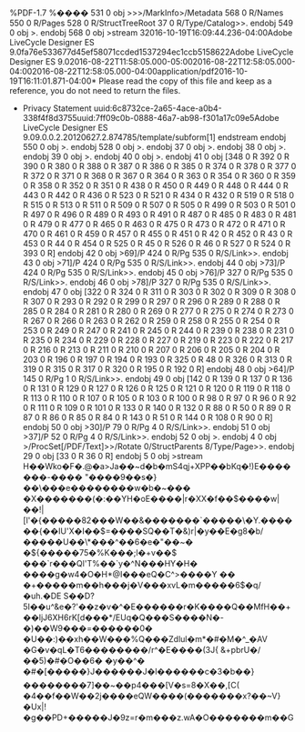 %PDF-1.7 %���� 531 0 obj >>>/MarkInfo>/Metadata 568 0 R/Names 550 0 R/Pages 528 0 R/StructTreeRoot 37 0 R/Type/Catalog>>. endobj 549 0 obj >. endobj 568 0 obj >stream 32016-10-19T16:09:44.236-04:00Adobe LiveCycle Designer ES 9.0fa76e533677d45ef58071ccded1537294ec1ccb5158622Adobe LiveCycle Designer ES 9.02016-08-22T11:58:05.000-05:002016-08-22T12:58:05.000-04:002016-08-22T12:58:05.000-04:00application/pdf2016-10-19T16:11:01.871-04:00*   Please read the copy of this file and keep as a reference, you do not need to return the files.
*   Privacy Statement
uuid:6c8732ce-2a65-4ace-a0b4-338f4f8d3755uuid:7ff09c0b-0888-46a7-ab98-f301a17c09e5Adobe LiveCycle Designer ES 9.09.0.0.2.20120627.2.874785/template/subform\[1\] endstream endobj 550 0 obj >. endobj 528 0 obj >. endobj 37 0 obj >. endobj 38 0 obj >. endobj 39 0 obj >. endobj 40 0 obj >. endobj 41 0 obj \[348 0 R 392 0 R 390 0 R 380 0 R 388 0 R 387 0 R 386 0 R 385 0 R 374 0 R 378 0 R 377 0 R 372 0 R 371 0 R 368 0 R 367 0 R 364 0 R 363 0 R 354 0 R 360 0 R 359 0 R 358 0 R 352 0 R 351 0 R 438 0 R 450 0 R 449 0 R 448 0 R 444 0 R 443 0 R 442 0 R 436 0 R 523 0 R 521 0 R 434 0 R 432 0 R 519 0 R 518 0 R 515 0 R 513 0 R 511 0 R 509 0 R 507 0 R 505 0 R 499 0 R 503 0 R 501 0 R 497 0 R 496 0 R 489 0 R 493 0 R 491 0 R 487 0 R 485 0 R 483 0 R 481 0 R 479 0 R 477 0 R 465 0 R 463 0 R 475 0 R 473 0 R 472 0 R 471 0 R 470 0 R 461 0 R 459 0 R 457 0 R 455 0 R 451 0 R 42 0 R 452 0 R 43 0 R 453 0 R 44 0 R 454 0 R 525 0 R 45 0 R 526 0 R 46 0 R 527 0 R 524 0 R 393 0 R\] endobj 42 0 obj >69\]/P 424 0 R/Pg 535 0 R/S/Link>>. endobj 43 0 obj >71\]/P 424 0 R/Pg 535 0 R/S/Link>>. endobj 44 0 obj >73\]/P 424 0 R/Pg 535 0 R/S/Link>>. endobj 45 0 obj >76\]/P 327 0 R/Pg 535 0 R/S/Link>>. endobj 46 0 obj >78\]/P 327 0 R/Pg 535 0 R/S/Link>>. endobj 47 0 obj \[322 0 R 324 0 R 311 0 R 303 0 R 302 0 R 309 0 R 308 0 R 307 0 R 293 0 R 292 0 R 299 0 R 297 0 R 296 0 R 289 0 R 288 0 R 285 0 R 284 0 R 281 0 R 280 0 R 269 0 R 277 0 R 275 0 R 274 0 R 273 0 R 267 0 R 266 0 R 263 0 R 262 0 R 259 0 R 258 0 R 255 0 R 254 0 R 253 0 R 249 0 R 247 0 R 241 0 R 245 0 R 244 0 R 239 0 R 238 0 R 231 0 R 235 0 R 234 0 R 229 0 R 228 0 R 227 0 R 219 0 R 223 0 R 222 0 R 217 0 R 216 0 R 213 0 R 211 0 R 210 0 R 207 0 R 206 0 R 205 0 R 204 0 R 203 0 R 196 0 R 197 0 R 194 0 R 193 0 R 325 0 R 48 0 R 326 0 R 313 0 R 319 0 R 315 0 R 317 0 R 320 0 R 195 0 R 192 0 R\] endobj 48 0 obj >64\]/P 145 0 R/Pg 1 0 R/S/Link>>. endobj 49 0 obj \[142 0 R 139 0 R 137 0 R 136 0 R 131 0 R 129 0 R 127 0 R 126 0 R 125 0 R 121 0 R 120 0 R 119 0 R 118 0 R 113 0 R 110 0 R 107 0 R 105 0 R 103 0 R 100 0 R 98 0 R 97 0 R 96 0 R 92 0 R 111 0 R 109 0 R 101 0 R 133 0 R 140 0 R 132 0 R 88 0 R 50 0 R 89 0 R 87 0 R 86 0 R 85 0 R 84 0 R 143 0 R 51 0 R 144 0 R 108 0 R 90 0 R\] endobj 50 0 obj >30\]/P 79 0 R/Pg 4 0 R/S/Link>>. endobj 51 0 obj >37\]/P 52 0 R/Pg 4 0 R/S/Link>>. endobj 52 0 obj >. endobj 4 0 obj >/ProcSet\[/PDF/Text\]>>/Rotate 0/StructParents 8/Type/Page>>. endobj 29 0 obj \[33 0 R 36 0 R\] endobj 5 0 obj >stream H��Wko�F�.@�a>Ja��~d�b�mS4qj+XPP��bKq�!)E�������-���� "����9��s�}��\\���e��������w�b�~��� �X�������(�:��YH�oE����|r�XX�f��$����w|��!|\[l'�{�����82���W��&�������\`�����\\�Y.������{��IU'X�I��$=����SQ��T�&)r|�y��E�g8�b/�����U��\*���^��6�e�"��~� �${�����75�%K���;l�+v��$ ���\`r���Ql'T%��\`y�^N���HY�H� ����g�w4�O�H\*@I���eQ�C^>����Y �� �+�����m��h���j�V���xvL�m�����6$�q/�uh.�DE S��D?5I��u^&e�?'��z�v�^�E������r�K����Q��MfH��+��ljJ6XH6rK\[d���\*/EUq�Q���S����N�-�)��W9���=������0� �U��:)��xh��W���%Q���Zdlul�m\*�#�M�^\_�AV �G�v�qL�T6��������/r^�E����(3J{ &+pbrU�/��5)�#�O��6� �y��^� �#�\[�����}J������J�l������c�3�b��}��������7\]��~��p4���\[V�s=8�X��,\[C( �4��f��W��2j����eQW����(�������x?��~V} �Ux|!�g��PD+�����J�9z=r�m���z.wA�O�������m��G